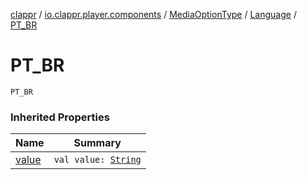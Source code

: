 [clappr](../../../index.md) / [io.clappr.player.components](../../index.md) / [MediaOptionType](../index.md) / [Language](index.md) / [PT_BR](./-p-t_-b-r.md)

# PT_BR

`PT_BR`

### Inherited Properties

| Name | Summary |
|---|---|
| [value](value.md) | `val value: `[`String`](https://kotlinlang.org/api/latest/jvm/stdlib/kotlin/-string/index.html) |

